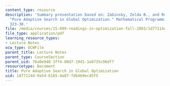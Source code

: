 ```yaml
---
content_type: resource
description: 'Summary presentation based on: Zabinsky, Zelda B., and Robert L. Smith.
  "Pure Adaptive Search in Global Optimization." Mathematical Programming 55 (1992):
  323-38.'
file: /media/courses/15-099-readings-in-optimization-fall-2003/1d77114d9a5461654a87fdb4b9ec45f5_ses6_zabinsky2.pdf
file_type: application/pdf
learning_resource_types:
- Lecture Notes
ocw_type: OCWFile
parent_title: Lecture Notes
parent_type: CourseSection
parent_uid: 76a0e948-3ff4-80d7-19d1-1e8735c96df7
resourcetype: Document
title: Pure Adaptive Search in Global Optimization
uid: 1d77114d-9a54-6165-4a87-fdb4b9ec45f5
---
```

